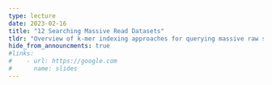 ```yaml
---
type: lecture
date: 2023-02-16
title: "12 Searching Massive Read Datasets"
tldr: "Overview of k-mer indexing approaches for querying massive raw sequencing datasets"
hide_from_announcments: true
#links: 
#    - url: https://google.com
#      name: slides
---
```


